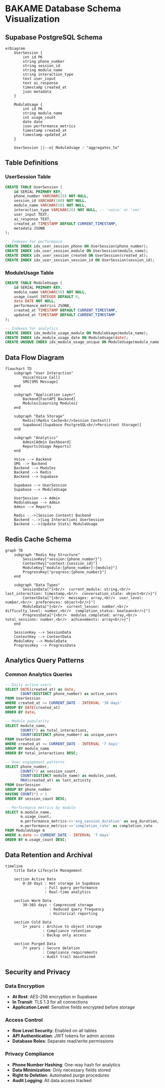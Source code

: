# BAKAME Database Schema Visualization

## Supabase PostgreSQL Schema

```mermaid
erDiagram
    UserSession {
        int id PK
        string phone_number
        string session_id
        string module_name
        string interaction_type
        text user_input
        text ai_response
        timestamp created_at
        json metadata
    }
    
    ModuleUsage {
        int id PK
        string module_name
        int usage_count
        date date
        json performance_metrics
        timestamp created_at
        timestamp updated_at
    }
    
    UserSession ||--o{ ModuleUsage : "aggregates_to"
```

## Table Definitions

### UserSession Table
```sql
CREATE TABLE UserSession (
    id SERIAL PRIMARY KEY,
    phone_number VARCHAR(20) NOT NULL,
    session_id VARCHAR(100) NOT NULL,
    module_name VARCHAR(50) NOT NULL,
    interaction_type VARCHAR(20) NOT NULL, -- 'voice' or 'sms'
    user_input TEXT,
    ai_response TEXT,
    created_at TIMESTAMP DEFAULT CURRENT_TIMESTAMP,
    metadata JSONB
);

-- Indexes for performance
CREATE INDEX idx_user_session_phone ON UserSession(phone_number);
CREATE INDEX idx_user_session_module ON UserSession(module_name);
CREATE INDEX idx_user_session_created ON UserSession(created_at);
CREATE INDEX idx_user_session_session_id ON UserSession(session_id);
```

### ModuleUsage Table
```sql
CREATE TABLE ModuleUsage (
    id SERIAL PRIMARY KEY,
    module_name VARCHAR(50) NOT NULL,
    usage_count INTEGER DEFAULT 0,
    date DATE NOT NULL,
    performance_metrics JSONB,
    created_at TIMESTAMP DEFAULT CURRENT_TIMESTAMP,
    updated_at TIMESTAMP DEFAULT CURRENT_TIMESTAMP
);

-- Indexes for analytics
CREATE INDEX idx_module_usage_module ON ModuleUsage(module_name);
CREATE INDEX idx_module_usage_date ON ModuleUsage(date);
CREATE UNIQUE INDEX idx_module_usage_unique ON ModuleUsage(module_name, date);
```

## Data Flow Diagram

```mermaid
flowchart TD
    subgraph "User Interaction"
        Voice[Voice Call]
        SMS[SMS Message]
    end
    
    subgraph "Application Layer"
        Backend[FastAPI Backend]
        Modules[Learning Modules]
    end
    
    subgraph "Data Storage"
        Redis[(Redis Cache<br/>Session Context)]
        Supabase[(Supabase PostgreSQL<br/>Persistent Storage)]
    end
    
    subgraph "Analytics"
        Admin[Admin Dashboard]
        Reports[Usage Reports]
    end
    
    Voice --> Backend
    SMS --> Backend
    Backend --> Modules
    Backend --> Redis
    Backend --> Supabase
    
    Supabase --> UserSession
    Supabase --> ModuleUsage
    
    UserSession --> Admin
    ModuleUsage --> Admin
    Admin --> Reports
    
    Redis -.->|Session Context| Backend
    Backend -.->|Log Interaction| UserSession
    Backend -.->|Update Stats| ModuleUsage
```

## Redis Cache Schema

```mermaid
graph TB
    subgraph "Redis Key Structure"
        SessionKey["session:{phone_number}"]
        ContextKey["context:{session_id}"]
        ModuleKey["module:{phone_number}:{module}"]
        ProgressKey["progress:{phone_number}"]
    end
    
    subgraph "Data Types"
        SessionData["{<br/>  current_module: string,<br/>  last_interaction: timestamp,<br/>  conversation_state: object<br/>}"]
        ContextData["{<br/>  messages: array,<br/>  user_level: number,<br/>  preferences: object<br/>}"]
        ModuleData["{<br/>  current_lesson: number,<br/>  difficulty_level: number,<br/>  completion_status: boolean<br/>}"]
        ProgressData["{<br/>  modules_completed: array,<br/>  total_sessions: number,<br/>  achievements: array<br/>}"]
    end
    
    SessionKey --> SessionData
    ContextKey --> ContextData
    ModuleKey --> ModuleData
    ProgressKey --> ProgressData
```

## Analytics Query Patterns

### Common Analytics Queries

```sql
-- Daily active users
SELECT DATE(created_at) as date, 
       COUNT(DISTINCT phone_number) as active_users
FROM UserSession 
WHERE created_at >= CURRENT_DATE - INTERVAL '30 days'
GROUP BY DATE(created_at)
ORDER BY date;

-- Module popularity
SELECT module_name, 
       COUNT(*) as total_interactions,
       COUNT(DISTINCT phone_number) as unique_users
FROM UserSession 
WHERE created_at >= CURRENT_DATE - INTERVAL '7 days'
GROUP BY module_name
ORDER BY total_interactions DESC;

-- User engagement patterns
SELECT phone_number,
       COUNT(*) as session_count,
       COUNT(DISTINCT module_name) as modules_used,
       MAX(created_at) as last_activity
FROM UserSession 
GROUP BY phone_number
HAVING COUNT(*) > 1
ORDER BY session_count DESC;

-- Performance metrics by module
SELECT m.module_name,
       m.usage_count,
       m.performance_metrics->>'avg_session_duration' as avg_duration,
       m.performance_metrics->>'completion_rate' as completion_rate
FROM ModuleUsage m
WHERE m.date >= CURRENT_DATE - INTERVAL '7 days'
ORDER BY m.usage_count DESC;
```

## Data Retention and Archival

```mermaid
timeline
    title Data Lifecycle Management
    
    section Active Data
        0-30 days : Hot storage in Supabase
                  : Full query performance
                  : Real-time analytics
    
    section Warm Data
        30-365 days : Compressed storage
                    : Reduced query frequency
                    : Historical reporting
    
    section Cold Data
        1+ years : Archive to object storage
                 : Compliance retention
                 : Backup only access
    
    section Purged Data
        7+ years : Secure deletion
                 : Compliance requirements
                 : Audit trail maintained
```

## Security and Privacy

### Data Encryption
- **At Rest**: AES-256 encryption in Supabase
- **In Transit**: TLS 1.3 for all connections
- **Application Level**: Sensitive fields encrypted before storage

### Access Control
- **Row Level Security**: Enabled on all tables
- **API Authentication**: JWT tokens for admin access
- **Database Roles**: Separate read/write permissions

### Privacy Compliance
- **Phone Number Hashing**: One-way hash for analytics
- **Data Minimization**: Only necessary fields stored
- **Right to Deletion**: Automated purge procedures
- **Audit Logging**: All data access tracked

